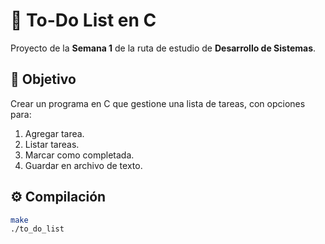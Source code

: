 # 📝 To-Do List en C

Proyecto de la **Semana 1** de la ruta de estudio de **Desarrollo de Sistemas**.

## 📌 Objetivo
Crear un programa en C que gestione una lista de tareas, con opciones para:
1. Agregar tarea.
2. Listar tareas.
3. Marcar como completada.
4. Guardar en archivo de texto.

## ⚙️ Compilación
```bash
make
./to_do_list
